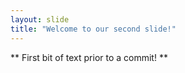 ```yaml
---
layout: slide
title: "Welcome to our second slide!"
---
```

** First bit of text prior to a commit! **
